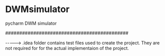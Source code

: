 # DWMsimulator
pycharm DWM simulator


############################################




----->  .idea folder contains test files used to create the project. 
They are not required for for the actual implementaion of the project.



